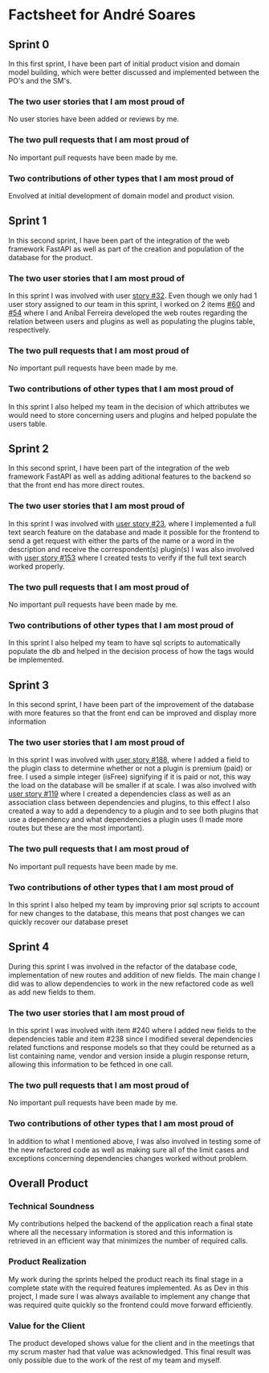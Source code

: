 # Factsheet for André Soares

## Sprint 0

In this first sprint, I have been part of initial product vision and domain model building, which were better discussed and implemented between the PO's and the SM's.

### The two user stories that I am most proud of

No user stories have been added or reviews by me.

### The two pull requests that I am most proud of

No important pull requests have been made by me.

### Two contributions of other types that I am most proud of

Envolved at initial development of domain model and product vision.

## Sprint 1

In this second sprint, I have been part of the integration of the web framework FastAPI as well as part of the creation and population of the database for the product.

### The two user stories that I am most proud of

In this sprint I was involved with user [story #32](https://github.com/FEUP-MEIC-DS-2023-1MEIC08/VAXPRED/issues/32). Even though we only had 1 user story assigned to our team in this sprint, I worked on 2 items [#60](https://github.com/FEUP-MEIC-DS-2023-1MEIC08/VAXPRED/issues/60) and [#54](https://github.com/FEUP-MEIC-DS-2023-1MEIC08/VAXPRED/issues/54) where I and Aníbal Ferreira developed the web routes regarding the relation between users and plugins as well as populating the plugins table, respectively.

### The two pull requests that I am most proud of

No important pull requests have been made by me.

### Two contributions of other types that I am most proud of

In this sprint I also helped my team in the decision of which attributes we would need to store concerning users and plugins and helped populate the users table. 

## Sprint 2

In this second sprint, I have been part of the integration of the web framework FastAPI as well as adding aditional features to the backend so that the front end has more direct routes.

### The two user stories that I am most proud of

In this sprint I was involved with [user story #23](https://github.com/FEUP-MEIC-DS-2023-1MEIC08/VAXPRED/issues/23), where I implemented a full text search feature on the database and made it possible for the frontend to send a get request with either the parts of the name or a word in the description and receive the correspondent(s) plugin(s)
I was also involved with [user story #153](https://github.com/FEUP-MEIC-DS-2023-1MEIC08/VAXPRED/issues/153) where I created tests to verify if the full text search worked properly.
### The two pull requests that I am most proud of

No important pull requests have been made by me.

### Two contributions of other types that I am most proud of

In this sprint I also helped my team to have sql scripts to automatically populate the db and helped in the decision process of how the tags would be implemented.


## Sprint 3

In this second sprint, I have been part of the improvement of the database with more features so that the front end can be improved and display more information

### The two user stories that I am most proud of

In this sprint I was involved with [user story #188](https://github.com/FEUP-MEIC-DS-2023-1MEIC08/VAXPRED/issues/188), where I added a field to the plugin class to determine whether or not a plugin is premium (paid) or free. I used a simple integer (isFree) signifying if it is paid or not, this way the load on the database will be smaller if at scale.
I was also involved with [user story #119](https://github.com/FEUP-MEIC-DS-2023-1MEIC08/VAXPRED/issues/119) where I created a dependencies class as well as an association class between dependencies and plugins, to this effect I also created a way to add a dependency to a plugin and to see both plugins that use a dependency and what dependencies a plugin uses (I made more routes but these are the most important).
### The two pull requests that I am most proud of

No important pull requests have been made by me.

### Two contributions of other types that I am most proud of

In this sprint I also helped my team by improving prior sql scripts to account for new changes to the database, this means that post changes we can quickly recover our database preset


## Sprint 4

During this sprint I was involved in the refactor of the database code, implementation of new routes and addition of new fields. The main change I did was to allow dependencies to work in the new refactored code as well as add new fields to them. 

### The two user stories that I am most proud of

In this sprint I was involved with item #240 where I added new fields to the dependencies table and item #238 since I modified several dependencies related functions and response models so that they could be returned as a list containing name, vendor and version inside a plugin response return, allowing this information to be fethced in one call.

### The two pull requests that I am most proud of

No important pull requests have been made by me.

### Two contributions of other types that I am most proud of

In addition to what I mentioned above, I was also involved in testing some of the new refactored code as well as making sure all of the limit cases and exceptions concerning dependencies changes worked without problem. 


## Overall Product


### Technical Soundness

My contributions helped the backend of the application reach a final state where all the necessary information is stored and this information is retrieved in an efficient way that minimizes the number of required calls.


### Product Realization

My work during the sprints helped the product reach its final stage in a complete state with the required features implemented. As as Dev in this project, I made sure I was always available to implement any change that was required quite quickly so the frontend could move forward efficiently. 



### Value for the Client

The product developed shows value for the client and in the meetings that my scrum master had that value was acknowledged. This final result was only possible due to the work of the rest of my team and myself.
